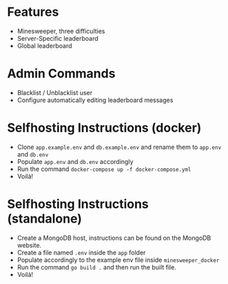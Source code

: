 # Features
- Minesweeper, three difficulties
- Server-Specific leaderboard
- Global leaderboard

# Admin Commands
- Blacklist / Unblacklist user
- Configure automatically editing leaderboard messages

# Selfhosting Instructions (docker)
- Clone `app.example.env` and `db.example.env` and rename them to `app.env` and `db.env`
- Populate `app.env` and `db.env` accordingly 
- Run the command `docker-compose up -f docker-compose.yml`
- Voilà!

# Selfhosting Instructions (standalone)
- Create a MongoDB host, instructions can be found on the MongoDB website.
- Create a file named `.env` inside the `app` folder
- Populate accordingly to the example env file inside `minesweeper_docker`
- Run the command `go build .` and then run the built file.
- Voilà!
